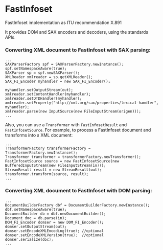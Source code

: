 FastInfoset
===========

FastInfoset implementation as ITU recommendation X.891

It provides DOM and SAX encoders and decoders, using the standards APIs.

### Converting XML document to FastInfoset with SAX parsing:
    ...
    SAXParserFactory spf = SAXParserFactory.newInstance();
    spf.setNamespaceAware(true);
    SAXParser sp = spf.newSAXParser();
    XMLReader xmlreader = sp.getXMLReader();
    SAX_FI_Encoder myhandler = new SAX_FI_Encoder();
    
    myhandler.setOutputStream(out);
    xmlreader.setContentHandler(myhandler);
    xmlreader.setDTDHandler(myhandler);
    xmlreader.setProperty("http://xml.org/sax/properties/lexical-handler", myhandler);
    xmlreader.parse(new InputSource(new FileInputStream(origen)));
    ...
    
Also, you can use a `Transformer` with `FastInfosetResult` and `FastInfosetSource`.
For example, to process a FastInfoset document and transforms into a XML document:

    ...
    TransformerFactory transformerFactory = TransformerFactory.newInstance();
    Transformer transformer = transformerFactory.newTransformer();
    FastInfosetSource source = new FastInfosetSource(new BufferedInputStream(new FileInputStream(in)));
    StreamResult result = new StreamResult(out);
    transformer.transform(source, result);
    ...
    
### Converting XML document to FastInfoset with DOM parsing:
    ...
    DocumentBuilderFactory dbf = DocumentBuilderFactory.newInstance();
    dbf.setNamespaceAware(true);
    DocumentBuilder db = dbf.newDocumentBuilder();
    Document doc = db.parse(in);
    DOM_FI_Encoder domser = new DOM_FI_Encoder();
    domser.setOutputStream(out);
    domser.setEncodeXMLEncoding(true); //optional
    domser.setEncodeXMLVersion(true);  //optional
    domser.serialize(doc);
    ...
